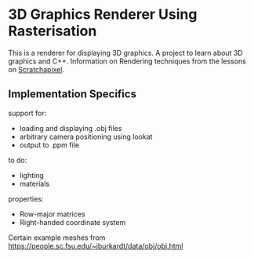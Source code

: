  
 # 3D Graphics Renderer Using Rasterisation

This is a renderer for displaying 3D graphics. A project to learn about 3D graphics and C++. Information on Rendering techniques from the lessons on [Scratchapixel](https://www.scratchapixel.com/index.html).

## Implementation Specifics

support for:
 - loading and displaying .obj files
 - arbitrary camera positioning using lookat
 - output to .ppm file

to do:
 - lighting
 - materials

properties:
 - Row-major matrices
 - Right-handed coordinate system

Certain example meshes from https://people.sc.fsu.edu/~jburkardt/data/obj/obj.html